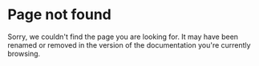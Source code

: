 <!--
title: 404 Page Not Found
do_not_show_in_nav: true
-->
# Page not found

Sorry, we couldn't find the page you are looking for. It may have been renamed or removed in the version of the documentation you're currently browsing. 
